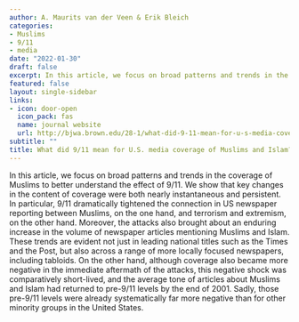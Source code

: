 ```yaml
---
author: A. Maurits van der Veen & Erik Bleich
categories:
- Muslims
- 9/11
- media
date: "2022-01-30"
draft: false
excerpt: In this article, we focus on broad patterns and trends in the coverage of Muslims to better understand the effect of 9/11. We show that key changes in the content of coverage were both nearly instantaneous and persistent.
featured: false
layout: single-sidebar
links:
- icon: door-open
  icon_pack: fas
  name: journal website
  url: http://bjwa.brown.edu/28-1/what-did-9-11-mean-for-u-s-media-coverage-of-muslims-and-islam/
subtitle: ""
title: What did 9/11 mean for U.S. media coverage of Muslims and Islam?
---
```


In this article, we focus on broad patterns and trends in the coverage of Muslims to better understand the effect of 9/11. We show that key changes in the content of coverage were both nearly instantaneous and persistent. In particular, 9/11 dramatically tightened the connection in US newspaper reporting between Muslims, on the one hand, and terrorism and extremism, on the other hand. Moreover, the attacks also brought about an enduring increase in the volume of newspaper articles mentioning Muslims and Islam. These trends are evident not just in leading national titles such as the Times and the Post, but also across a range of more locally focused newspapers, including tabloids. On the other hand, although coverage also became more negative in the immediate aftermath of the attacks, this negative shock was comparatively short-lived, and the average tone of articles about Muslims and Islam had returned to pre-9/11 levels by the end of 2001. Sadly, those pre-9/11 levels were already systematically far more negative than for other minority groups in the United States. 
